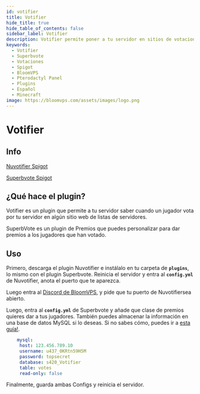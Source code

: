 ```yaml
---
id: votifier
title: Votifier
hide_title: true
hide_table_of_contents: false
sidebar_label: Votifier
description: Votifier permite poner a tu servidor en sitios de votaciones, lo cual incrementa la visibilidad de tu servidor. Superbvote permite dar premios a tus jugadores por votar. 
keywords:
  - Votifier
  - Superbvote
  - Votaciones
  - Spigot
  - BloomVPS
  - Pterodactyl Panel
  - Plugins
  - Español
  - Minecraft
image: https://bloomvps.com/assets/images/logo.png
---
```

# **Votifier**

## Info

[Nuvotifier Spigot](https://www.spigotmc.org/resources/nuvotifier.13449/)

[Superbvote Spigot](https://www.spigotmc.org/resources/superbvote.11626/)

## ¿Qué hace el plugin?
Votifier es un plugin que permite a tu servidor saber cuando un jugador vota por tu servidor en algún sitio web de listas de servidores.

SuperbVote es un plugin de Premios que puedes personalizar para dar premios a los jugadores que han votado.

## Uso
Primero, descarga el plugin Nuvotifier e instálalo en tu carpeta de **`plugins`**, lo mismo con el plugin Superbvote. Reinicia el servidor y entra al **`config.yml`** de Nuvotifier, anota el puerto que te aparezca.

Luego entra al [Discord de BloomVPS](https://discord.gg/bloom), y pide que tu puerto de Nuvotifiersea abierto.

Luego, entra al **`config.yml`** de Superbvote y añade que clase de premios quieres dar a tus jugadores. También puedes almacenar la información en una base de datos MySQL si lo deseas. Si no sabes cómo, puedes ir a [esta guía!](https://docs.bloomvps.com/languages/spanish/basico/panel/databases).

```YAML
    mysql:
     host: 123.456.789.10
     username: u437_0KRtn59H5M
     password: topsecret
     database: s420_Votifier
     table: votes
     read-only: false
```

Finalmente, guarda ambas Configs y reinicia el servidor.

